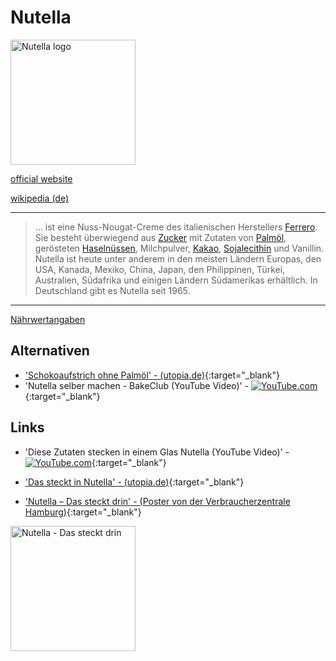 # Nutella

<img src="https://upload.wikimedia.org/wikipedia/commons/8/8a/Logo_Nutella.svg" height="200" alt="Nutella logo">

[official website](https://www.nutella.com/)

[wikipedia (de)](https://de.wikipedia.org/wiki/Nutella)

---
> ... ist eine Nuss-Nougat-Creme des italienischen Herstellers [Ferrero](../konzerne/ferrero.html). Sie besteht überwiegend aus [Zucker](../nahrung/zucker.html) mit Zutaten von [Palmöl](..//nahrung/palmoel.html), gerösteten [Haselnüssen](../nahrung/haselnuss.html), Milchpulver, [Kakao](../nahrung/kakao.html), [Sojalecithin](../nahrung/sojalecithin.html) und Vanillin. Nutella ist heute unter anderem in den meisten Ländern Europas, den USA, Kanada, Mexiko, China, Japan, den Philippinen, Türkei, Australien, Südafrika und einigen Ländern Südamerikas erhältlich. In Deutschland gibt es Nutella seit 1965.  


---

[Nährwertangaben](https://www.nutella.com/de/de/naehrwertangaben)

## Alternativen

* ['Schokoaufstrich ohne Palmöl' - (utopia.de)](https://utopia.de/bestenlisten/schokoaufstrich-ohne-palmoel){:target="_blank"}
* 'Nutella selber machen - BakeClub (YouTube Video)' - [![YouTube.com](http://i3.ytimg.com/vi/81Gyy9QdduU/hqdefault.jpg)](https://www.youtube.com/watch?v=81Gyy9QdduU){:target="_blank"}

## Links
* 'Diese Zutaten stecken in einem Glas Nutella (YouTube Video)' - [![YouTube.com](http://i3.ytimg.com/vi/rz5b2yKOaKw/hqdefault.jpg)](https://youtu.be/rz5b2yKOaKw?t=13){:target="_blank"}

* ['Das steckt in Nutella' - (utopia.de)](https://utopia.de/das-steckt-nutella-8680/){:target="_blank"}
* ['Nutella – Das steckt drin' - (Poster von der Verbraucherzentrale Hamburg)](https://shop.vzhh.de/ernaehrung/492012/nutella-das-steckt-drin.aspx){:target="_blank"}
<img src="https://www.vzhh.de/sites/default/files/medien/feeds/bilder/Plakat_Nutella.jpg" height="200" alt="Nutella - Das steckt drin">
